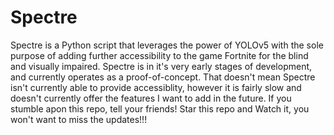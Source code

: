 # Spectre
Spectre is a Python script that leverages the power of YOLOv5 with the sole purpose of adding further accessibility to the game Fortnite for the blind and visually impaired. Spectre is in it's very early stages of development, and currently operates as a proof-of-concept. That doesn't mean Spectre isn't currently able to provide accessiblity, however it is fairly slow and doesn't currently offer the features I want to add in the future. If you stumble apon this repo, tell your friends! Star this repo and Watch it, you won't want to miss the updates!!!
